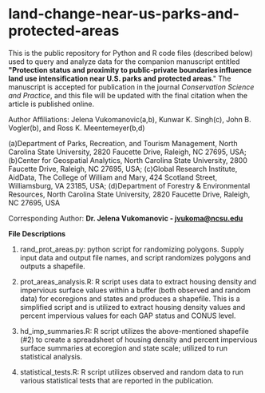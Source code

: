 # land-change-near-us-parks-and-protected-areas
This is the public repository for Python and R code files (described below) used to query and analyze data for the companion manuscript entitled <b>"Protection status and proximity to public-private boundaries influence land use intensification near U.S. parks and protected areas</b>." The manuscript is accepted for publication in the journal <i>Conservation Science and Practice</i>, and this file will be updated with the final citation when the article is published online.

Author Affiliations:
Jelena Vukomanovic(a,b), Kunwar K. Singh(c), John B. Vogler(b), and Ross K. Meentemeyer(b,d) 

(a)Department of Parks, Recreation, and Tourism Management, North Carolina State University, 2820 Faucette Drive, Raleigh, NC 27695, USA; (b)Center for Geospatial Analytics, North Carolina State University, 2800 Faucette Drive, Raleigh, NC 27695, USA; (c)Global Research Institute, AidData, The College of William and Mary, 424 Scotland Street, Williamsburg, VA 23185, USA; (d)Department of Forestry & Environmental Resources, North Carolina State University, 2820 Faucette Drive, Raleigh, NC 27695, USA

Corresponding Author: <b>Dr. Jelena Vukomanovic - jvukoma@ncsu.edu</b>

<b>File Descriptions</b>
1) rand_prot_areas.py: python script for randomizing polygons. Supply input data and output file names, and script randomizes polygons and outputs a shapefile.

2) prot_areas_analysis.R: R script uses data to extract housing density and impervious surface values within a buffer (both observed and random data) for ecoregions and states and produces a shapefile. This is a simplified script and is utilized to extract housing density values and percent impervious values for each GAP status and CONUS level.

3) hd_imp_summaries.R: R script utilizes the above-mentioned shapefile (#2) to create a spreadsheet of housing density and percent impervious surface summaries at ecoregion and state scale; utilized to run statistical analysis.

4) statistical_tests.R: R script utilizes observed and random data to run various statistical tests that are reported in the publication.


